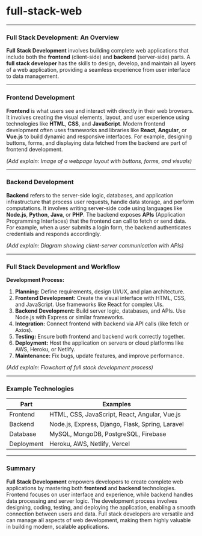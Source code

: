 # full-stack-web

---

### Full Stack Development: An Overview

**Full Stack Development** involves building complete web applications that include both the **frontend** (client-side) and **backend** (server-side) parts. A **full stack developer** has the skills to design, develop, and maintain all layers of a web application, providing a seamless experience from user interface to data management.

---

### Frontend Development

**Frontend** is what users see and interact with directly in their web browsers. It involves creating the visual elements, layout, and user experience using technologies like **HTML**, **CSS**, and **JavaScript**. Modern frontend development often uses frameworks and libraries like **React**, **Angular**, or **Vue.js** to build dynamic and responsive interfaces. For example, designing buttons, forms, and displaying data fetched from the backend are part of frontend development.

*(Add explain: Image of a webpage layout with buttons, forms, and visuals)*

---

### Backend Development

**Backend** refers to the server-side logic, databases, and application infrastructure that process user requests, handle data storage, and perform computations. It involves writing server-side code using languages like **Node.js**, **Python**, **Java**, or **PHP**. The backend exposes **APIs** (Application Programming Interfaces) that the frontend can call to fetch or send data. For example, when a user submits a login form, the backend authenticates credentials and responds accordingly.

*(Add explain: Diagram showing client-server communication with APIs)*

---

### Full Stack Development and Workflow

**Development Process:**  
1. **Planning:** Define requirements, design UI/UX, and plan architecture.  
2. **Frontend Development:** Create the visual interface with HTML, CSS, and JavaScript. Use frameworks like React for complex UIs.  
3. **Backend Development:** Build server logic, databases, and APIs. Use Node.js with Express or similar frameworks.  
4. **Integration:** Connect frontend with backend via API calls (like fetch or Axios).  
5. **Testing:** Ensure both frontend and backend work correctly together.  
6. **Deployment:** Host the application on servers or cloud platforms like AWS, Heroku, or Netlify.  
7. **Maintenance:** Fix bugs, update features, and improve performance.

*(Add explain: Flowchart of full stack development process)*

---

### Example Technologies

| Part          | Examples                                                  |
|---------------|--------------------------------------------------------------|
| Frontend      | HTML, CSS, JavaScript, React, Angular, Vue.js               |
| Backend       | Node.js, Express, Django, Flask, Spring, Laravel            |
| Database      | MySQL, MongoDB, PostgreSQL, Firebase                        |
| Deployment    | Heroku, AWS, Netlify, Vercel                               |

---

### Summary

**Full Stack Development** empowers developers to create complete web applications by mastering both **frontend** and **backend** technologies. Frontend focuses on user interface and experience, while backend handles data processing and server logic. The development process involves designing, coding, testing, and deploying the application, enabling a smooth connection between users and data. Full stack developers are versatile and can manage all aspects of web development, making them highly valuable in building modern, scalable applications.

